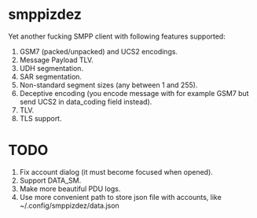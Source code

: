 # smppizdez

Yet another fucking SMPP client with following features supported:

1) GSM7 (packed/unpacked) and UCS2 encodings.
2) Message Payload TLV.
3) UDH segmentation.
4) SAR segmentation.
5) Non-standard segment sizes (any between 1 and 255).
6) Deceptive encoding (you encode message with for example GSM7 but send UCS2 in data_coding field instead).
7) TLV.
8) TLS support.

# TODO

1) Fix account dialog (it must become focused when opened).
2) Support DATA_SM.
3) Make more beautiful PDU logs.
4) Use more convenient path to store json file with accounts, like ~/.config/smppizdez/data.json
